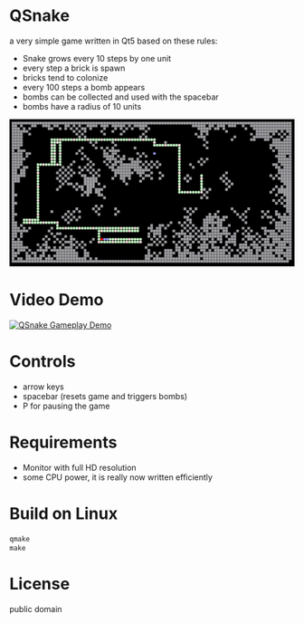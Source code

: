 QSnake
======

a very simple game written in Qt5 based on these rules:

* Snake grows every 10 steps by one unit
* every step a brick is spawn
* bricks tend to colonize
* every 100 steps a bomb appears
* bombs can be collected and used with the spacebar
* bombs have a radius of 10 units

![](screenshots/2020-02-19_001.png)

# Video Demo
[![QSnake Gameplay Demo](https://img.youtube.com/vi/6lUHXIsVJDg/0.jpg)](https://www.youtube.com/watch?v=6lUHXIsVJDg "QSnake Gameplay Demo")


# Controls
* arrow keys
* spacebar (resets game and triggers bombs)
* P for pausing the game

# Requirements
* Monitor with full HD resolution
* some CPU power, it is really now written efficiently

# Build on Linux

```
qmake
make
```

# License
public domain


